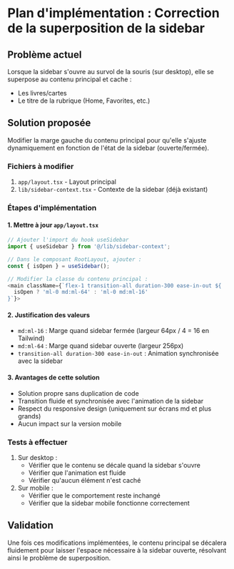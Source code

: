 # Plan d'implémentation : Correction de la superposition de la sidebar

## Problème actuel
Lorsque la sidebar s'ouvre au survol de la souris (sur desktop), elle se superpose au contenu principal et cache :
- Les livres/cartes
- Le titre de la rubrique (Home, Favorites, etc.)

## Solution proposée
Modifier la marge gauche du contenu principal pour qu'elle s'ajuste dynamiquement en fonction de l'état de la sidebar (ouverte/fermée).

### Fichiers à modifier
1. `app/layout.tsx` - Layout principal
2. `lib/sidebar-context.tsx` - Contexte de la sidebar (déjà existant)

### Étapes d'implémentation

#### 1. Mettre à jour `app/layout.tsx`
```typescript
// Ajouter l'import du hook useSidebar
import { useSidebar } from '@/lib/sidebar-context';

// Dans le composant RootLayout, ajouter :
const { isOpen } = useSidebar();

// Modifier la classe du contenu principal :
<main className={`flex-1 transition-all duration-300 ease-in-out ${
  isOpen ? 'ml-0 md:ml-64' : 'ml-0 md:ml-16'
}`}>
```

#### 2. Justification des valeurs
- `md:ml-16` : Marge quand sidebar fermée (largeur 64px / 4 = 16 en Tailwind)
- `md:ml-64` : Marge quand sidebar ouverte (largeur 256px)
- `transition-all duration-300 ease-in-out` : Animation synchronisée avec la sidebar

#### 3. Avantages de cette solution
- Solution propre sans duplication de code
- Transition fluide et synchronisée avec l'animation de la sidebar
- Respect du responsive design (uniquement sur écrans md et plus grands)
- Aucun impact sur la version mobile

### Tests à effectuer
1. Sur desktop : 
   - Vérifier que le contenu se décale quand la sidebar s'ouvre
   - Vérifier que l'animation est fluide
   - Vérifier qu'aucun élément n'est caché
2. Sur mobile :
   - Vérifier que le comportement reste inchangé
   - Vérifier que la sidebar mobile fonctionne correctement

## Validation
Une fois ces modifications implémentées, le contenu principal se décalera fluidement pour laisser l'espace nécessaire à la sidebar ouverte, résolvant ainsi le problème de superposition.